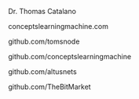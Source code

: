 Dr. Thomas Catalano        
    

conceptslearningmachine.com

github.com/tomsnode

github.com/conceptslearningmachine

github.com/altusnets

github.com/TheBitMarket


